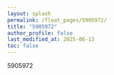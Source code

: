 ```yaml
---
layout: splash
permalink: /float_pages/5905972/
title: "5905972"
author_profile: false
last_modified_at: 2025-06-13
toc: false
---
```

 
5905972
